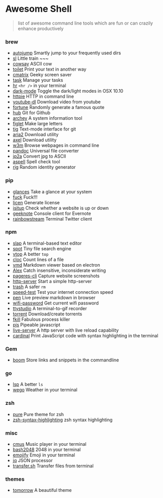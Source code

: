 # Awesome Shell
> list of awesome command line tools which are fun or can crazily enhance productively

### brew

+ [autojump](https://github.com/wting/autojump) Smartly jump to your frequently used dirs
+ [sl](https://github.com/mtoyoda/sl) Little train ~~~ 
+ [cowsay](https://web.archive.org/web/20120225123719/http://www.nog.net/~tony/warez/cowsay.shtml) ASCII cow
+ [toilet](http://caca.zoy.org/wiki/toilet) Print your text in another way
+ [cmatrix](http://www.asty.org/cmatrix/) Geeky screen saver
+ [task](https://github.com/taskwarrior/task) Manage your tasks
+ [hr](https://github.com/LuRsT/hr) `<hr />` in your terminal
+ [dark-mode](https://github.com/sindresorhus/dark-mode) Toggle the dark/light modes in OSX 10.10
+ [httpie](https://github.com/jkbrzt/httpie) HTTP in command line
+ [youtube-dl](https://github.com/rg3/youtube-dl) Download video from youtube
+ [fortune](http://ftp.ibiblio.org/pub/linux/games/amusements/fortune/!INDEX.html) Randomly generate a famous quote
+ [hub](https://hub.github.com/) Git for Github
+ [archey](https://github.com/djmelik/archey) A system information tool
+ [figlet](http://www.figlet.org/) Make large letters
+ [tig](https://github.com/jonas/tig) Text-mode interface for git
+ [aria2](http://aria2.sourceforge.net/) Download utility
+ [axel](http://axel.alioth.debian.org/) Download utility
+ [w3m](http://w3m.sourceforge.net/) Browse webpages in command line
+ [pandoc](http://pandoc.org/) Universal file converter
+ [jp2a](https://csl.name/jp2a/) Convert jpg to ASCII
+ [aspell](http://aspell.net/) Spell check tool
+ [rig](http://rig.sourceforge.net/) Random identity generator

### pip
+ [glances](https://github.com/nicolargo/glances) Take a glance at your system
+ [fuck](https://github.com/nvbn/thefuck) Fuck!!!
+ [licen](https://github.com/lord63/licen) Generate license
+ [isitup](https://github.com/lord63/isitup) Check whether a website is up or down
+ [geeknote](https://github.com/VitaliyRodnenko/geeknote) Console client for Evernote
+ [rainbowstream](http://www.rainbowstream.org/) Terminal Twitter client

### npm
+ [slap](https://github.com/slap-editor/slap) A terminal-based text editor
+ [spot](https://github.com/rauchg/spot) Tiny file search engine
+ [vtop](https://github.com/MrRio/vtop) A better `top`
+ [cloc](http://cloc.sourceforge.net/) Count lines of a file
+ [vmd](https://github.com/yoshuawuyts/vmd) Markdown viewer based on electron
+ [Alex](http://alexjs.com/) Catch insensitive, inconsiderate writing
+ [pageres-cli](https://github.com/sindresorhus/pageres-cli) Capture website screenshots
+ [http-server](https://github.com/nodeapps/http-server) Start a simple http-server
+ [trash](https://github.com/sindresorhus/trash) A safer `rm`
+ [speed-test](https://github.com/sindresorhus/speed-test) Test your internet connection speed
+ [pen](https://github.com/noraesae/pen) Live preview markdown in browser
+ [wifi-password](https://github.com/kevva/wifi-password) Get current wifi password
+ [ttystudio](https://github.com/chjj/ttystudio) A terminal-to-gif recorder
+ [torrent](https://github.com/maxogden/torrent) Download/create torrents
+ [fkill](https://github.com/sindresorhus/fkill-cli) Fabulous process killer
+ [pjs](https://github.com/danielstjules/pjs) Pipeable javascript
+ [live-server](https://github.com/tapio/live-server) A http server with live reload capability
+ [cardinal](https://github.com/thlorenz/cardinal) Print JavaScript code with syntax highlighting in the terminal

### Gem
+ [boom](https://github.com/holman/boom) Store links and snippets in the commandline

### go
+ [lsp](https://github.com/dborzov/lsp) A better `ls`
+ [wego](https://github.com/schachmat/wego) Weather in your terminal

### zsh
+ [pure](https://github.com/sindresorhus/pure) Pure theme for zsh
+ [zsh-syntax-highlighting](https://github.com/zsh-users/zsh-syntax-highlighting) zsh syntax highlighting

### misc
+ [cmus](https://github.com/cmus/cmus) Music player in your terminal
+ [bash2048](https://github.com/mydzor/bash2048) 2048 in your terminal
+ [emojify](https://github.com/mrowa44/emojify) Emoji in your terminal
+ [jq](http://stedolan.github.io/jq/) JSON processor
+ [transfer.sh](https://transfer.sh/) Transfer files from terminal

### themes
+ [tomorrow](https://github.com/chriskempson/tomorrow-theme) A beautiful theme